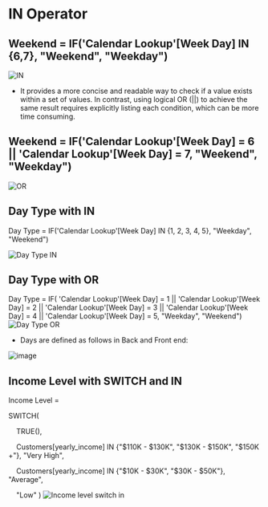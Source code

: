 # IN Operator 

## Weekend = IF('Calendar Lookup'[Week Day] IN {6,7}, "Weekend", "Weekday")

![IN](https://github.com/marialyk77/PowerBI_Code_Diary/assets/139682076/3896d652-e8a5-40d6-8ff8-144df03c812b)

+ It provides a more concise and readable way to check if a value exists within a set of values. In contrast, using logical OR (||) to achieve the same result requires explicitly listing each condition, which can be more time consuming.

## Weekend = IF('Calendar Lookup'[Week Day] = 6 || 'Calendar Lookup'[Week Day] = 7, "Weekend", "Weekday")

![OR](https://github.com/marialyk77/PowerBI_Code_Diary/assets/139682076/62e97bee-43f2-4e43-a766-a27cfc6f19af)

## Day Type with IN 
Day Type = IF('Calendar Lookup'[Week Day] IN {1, 2, 3, 4, 5}, "Weekday", "Weekend")

![Day Type IN](https://github.com/marialyk77/PowerBI_Code_Diary/assets/139682076/896adcb4-bd92-4be5-9c4d-dea29d192e5f)

## Day Type with OR 
Day Type = 
IF(
    'Calendar Lookup'[Week Day] = 1 || 
    'Calendar Lookup'[Week Day] = 2 || 
    'Calendar Lookup'[Week Day] = 3 || 
    'Calendar Lookup'[Week Day] = 4 || 
    'Calendar Lookup'[Week Day] = 5,
    "Weekday",
    "Weekend")
![Day Type OR](https://github.com/marialyk77/PowerBI_Code_Diary/assets/139682076/57c7b557-16d7-47a0-8e98-801bacd0300a)

+ Days are defined as follows in Back and Front end: 

![image](https://github.com/marialyk77/PowerBI_Code_Diary/assets/139682076/ede90efd-f3cd-4dc1-9568-e20119d47e30)

## Income Level with SWITCH and IN
Income Level = 

SWITCH(

    TRUE(),
    
    Customers[yearly_income] IN {"$110K - $130K", "$130K - $150K", "$150K +"}, "Very High",

    Customers[yearly_income] IN {"$10K - $30K", "$30K - $50K"}, "Average",
    
    "Low"
)
![Income level switch in](https://github.com/marialyk77/PowerBI_Code_Diary/assets/139682076/b29918d0-b4ba-4472-b998-4ad041b50cc3)




